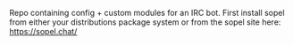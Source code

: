 Repo containing config + custom modules for an IRC bot.
First install sopel from either your distributions package system or from the sopel site here: https://sopel.chat/
